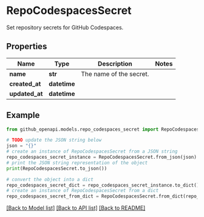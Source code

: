 # RepoCodespacesSecret

Set repository secrets for GitHub Codespaces.

## Properties

Name | Type | Description | Notes
------------ | ------------- | ------------- | -------------
**name** | **str** | The name of the secret. | 
**created_at** | **datetime** |  | 
**updated_at** | **datetime** |  | 

## Example

```python
from github_openapi.models.repo_codespaces_secret import RepoCodespacesSecret

# TODO update the JSON string below
json = "{}"
# create an instance of RepoCodespacesSecret from a JSON string
repo_codespaces_secret_instance = RepoCodespacesSecret.from_json(json)
# print the JSON string representation of the object
print(RepoCodespacesSecret.to_json())

# convert the object into a dict
repo_codespaces_secret_dict = repo_codespaces_secret_instance.to_dict()
# create an instance of RepoCodespacesSecret from a dict
repo_codespaces_secret_from_dict = RepoCodespacesSecret.from_dict(repo_codespaces_secret_dict)
```
[[Back to Model list]](../README.md#documentation-for-models) [[Back to API list]](../README.md#documentation-for-api-endpoints) [[Back to README]](../README.md)


